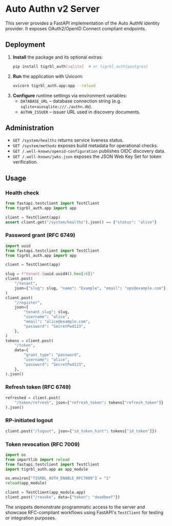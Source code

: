 # Auto Authn v2 Server

This server provides a FastAPI implementation of the Auto AuthN identity provider. It exposes OAuth2/OpenID Connect compliant endpoints.

## Deployment

1. **Install** the package and its optional extras:
   ```bash
   pip install tigrbl_auth[sqlite]  # or tigrbl_auth[postgres]
   ```
2. **Run** the application with Uvicorn:
   ```bash
   uvicorn tigrbl_auth.app:app --reload
   ```
3. **Configure** runtime settings via environment variables:
   - `DATABASE_URL` – database connection string (e.g. `sqlite+aiosqlite:///./authn.db`).
   - `AUTHN_ISSUER` – issuer URL used in discovery documents.

## Administration

- `GET /system/healthz` returns service liveness status.
- `GET /system/methodz` exposes build metadata for operational checks.
- `GET /.well-known/openid-configuration` publishes OIDC discovery data.
- `GET /.well-known/jwks.json` exposes the JSON Web Key Set for token verification.

## Usage

### Health check

```python
from fastapi.testclient import TestClient
from tigrbl_auth.app import app

client = TestClient(app)
assert client.get("/system/healthz").json() == {"status": "alive"}
```

### Password grant (RFC 6749)

```python
import uuid
from fastapi.testclient import TestClient
from tigrbl_auth.app import app

client = TestClient(app)

slug = f"tenant-{uuid.uuid4().hex[:6]}"
client.post(
    "/tenant",
    json={"slug": slug, "name": "Example", "email": "ops@example.com"},
)
client.post(
    "/register",
    json={
        "tenant_slug": slug,
        "username": "alice",
        "email": "alice@example.com",
        "password": "SecretPwd123",
    },
)
tokens = client.post(
    "/token",
    data={
        "grant_type": "password",
        "username": "alice",
        "password": "SecretPwd123",
    },
).json()
```

### Refresh token (RFC 6749)

```python
refreshed = client.post(
    "/token/refresh", json={"refresh_token": tokens["refresh_token"]}
).json()
```

### RP-initiated logout

```python
client.post("/logout", json={"id_token_hint": tokens["id_token"]})
```

### Token revocation (RFC 7009)

```python
import os
from importlib import reload
from fastapi.testclient import TestClient
import tigrbl_auth.app as app_module

os.environ["TIGRBL_AUTH_ENABLE_RFC7009"] = "1"
reload(app_module)

client = TestClient(app_module.app)
client.post("/revoke", data={"token": "deadbeef"})
```

The snippets demonstrate programmatic access to the server and showcase RFC-compliant
workflows using FastAPI's `TestClient` for testing or integration purposes.
